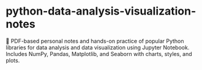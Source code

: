 # python-data-analysis-visualization-notes
📘 PDF-based personal notes and hands-on practice of popular Python libraries for data analysis and data visualization using Jupyter Notebook. Includes NumPy, Pandas, Matplotlib, and Seaborn with charts, styles, and plots.
